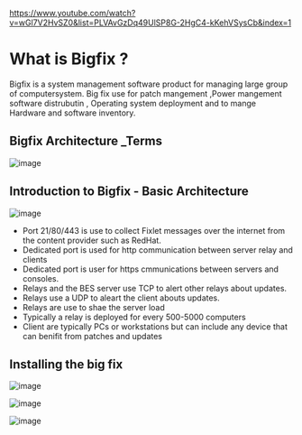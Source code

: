 https://www.youtube.com/watch?v=wGl7V2HvSZ0&list=PLVAvGzDq49UlSP8G-2HgC4-kKehVSysCb&index=1
# What is Bigfix ?
Bigfix is a system management software product for managing large group of computersystem. Big fix use for patch mangement ,Power mangement software distrubutin , Operating system deployment and to mange Hardware and software inventory.

## Bigfix Architecture _Terms

![image](https://github.com/user-attachments/assets/c9e87958-8ece-4db6-9161-41f59ea4c3e0)


## Introduction to Bigfix - Basic Architecture

![image](https://github.com/user-attachments/assets/2de84857-28bf-4bf6-a2e0-0c0c2cbc1ebe)


- Port 21/80/443 is use to collect Fixlet messages over the internet from the content provider such as RedHat.
- Dedicated port is used for http communication between server relay and clients
- Dedicated port is user for https cmmunications between servers and consoles.
- Relays and the BES server use TCP to alert other relays about  updates.
- Relays use a UDP to aleart the client abouts updates.
- Relays are use to shae the server load
- Typically a relay is deployed for every 500-5000 computers
- Client are typically PCs or workstations but can include any device that can benifit from patches and updates

## Installing the big fix

![image](https://github.com/user-attachments/assets/bc958e46-3d07-4414-8c64-3bee4cc64a14)

![image](https://github.com/user-attachments/assets/84dd632c-32f2-4413-996c-9f9f373dec2c)

![image](https://github.com/user-attachments/assets/2f69b42a-d8c7-4115-a4e4-edf94ceff8eb)

